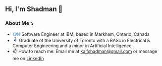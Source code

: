 ## Hi, I'm Shadman 👋
### About Me ⤵️
- <img src="ibm.png" width=25> Software Engineer at IBM, based in Markham, Ontario, Canada
- <img src="uoft.png" width=17> Graduate of the University of Toronto with a BASc in Electrical & Computer Engineering and a minor in Artificial Intelligence
- 📫 How to reach me: Email me at [kaifshadman@gmail.com](mailto:kaifshadman@gmail.com) or message me on [LinkedIn](https://www.linkedin.com/in/shadman-kaif/)

<!--
**shadman-kaif/shadman-kaif** is a ✨ _special_ ✨ repository because its `README.md` (this file) appears on your GitHub profile.

Here are some ideas to get you started:

- 🔭 I’m currently working on ...
- 🌱 I’m currently learning ...
- 👯 I’m looking to collaborate on ...
- 🤔 I’m looking for help with ...
- 💬 Ask me about ...
- 📫 How to reach me: ...
- 😄 Pronouns: ...
- ⚡ Fun fact: ...
-->

